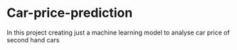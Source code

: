 # Car-price-prediction
In this project creating just a machine learning model to analyse car price of second hand cars
